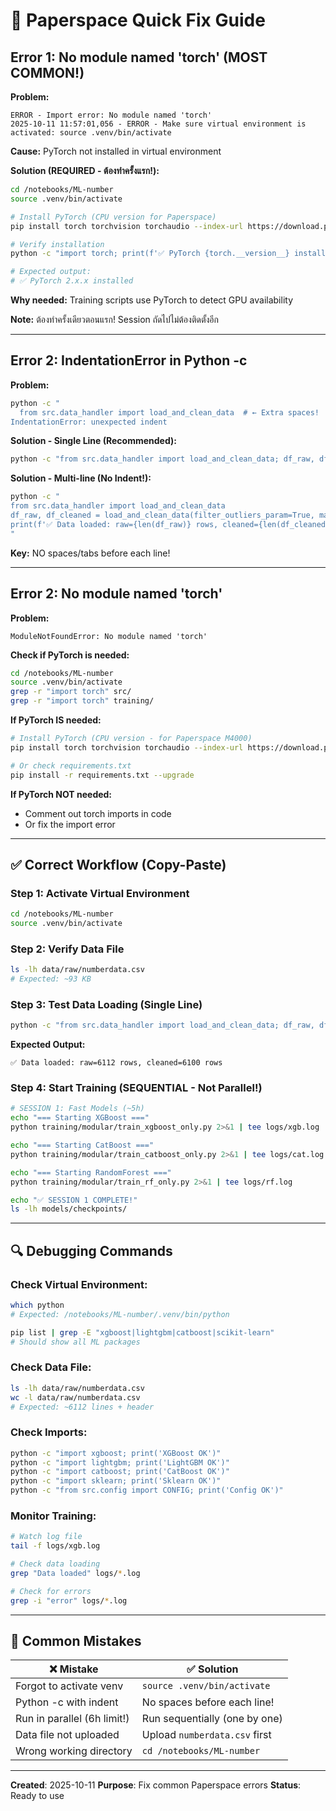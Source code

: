 # 🚨 Paperspace Quick Fix Guide

## Error 1: No module named 'torch' (MOST COMMON!)

**Problem:**
```
ERROR - Import error: No module named 'torch'
2025-10-11 11:57:01,056 - ERROR - Make sure virtual environment is activated: source .venv/bin/activate
```

**Cause:** PyTorch not installed in virtual environment

**Solution (REQUIRED - ต้องทำครั้งแรก!):**
```bash
cd /notebooks/ML-number
source .venv/bin/activate

# Install PyTorch (CPU version for Paperspace)
pip install torch torchvision torchaudio --index-url https://download.pytorch.org/whl/cpu

# Verify installation
python -c "import torch; print(f'✅ PyTorch {torch.__version__} installed')"

# Expected output:
# ✅ PyTorch 2.x.x installed
```

**Why needed:** Training scripts use PyTorch to detect GPU availability

**Note:** ต้องทำครั้งเดียวตอนแรก! Session ถัดไปไม่ต้องติดตั้งอีก

---

## Error 2: IndentationError in Python -c

**Problem:**
```bash
python -c "
  from src.data_handler import load_and_clean_data  # ← Extra spaces!
IndentationError: unexpected indent
```

**Solution - Single Line (Recommended):**
```bash
python -c "from src.data_handler import load_and_clean_data; df_raw, df_cleaned = load_and_clean_data(filter_outliers_param=True, max_price=100000); print(f'✅ Data loaded: raw={len(df_raw)} rows, cleaned={len(df_cleaned)} rows')"
```

**Solution - Multi-line (No Indent!):**
```bash
python -c "
from src.data_handler import load_and_clean_data
df_raw, df_cleaned = load_and_clean_data(filter_outliers_param=True, max_price=100000)
print(f'✅ Data loaded: raw={len(df_raw)} rows, cleaned={len(df_cleaned)} rows')
"
```

**Key:** NO spaces/tabs before each line!

---

## Error 2: No module named 'torch'

**Problem:**
```
ModuleNotFoundError: No module named 'torch'
```

**Check if PyTorch is needed:**
```bash
cd /notebooks/ML-number
source .venv/bin/activate
grep -r "import torch" src/
grep -r "import torch" training/
```

**If PyTorch IS needed:**
```bash
# Install PyTorch (CPU version - for Paperspace M4000)
pip install torch torchvision torchaudio --index-url https://download.pytorch.org/whl/cpu

# Or check requirements.txt
pip install -r requirements.txt --upgrade
```

**If PyTorch NOT needed:**
- Comment out torch imports in code
- Or fix the import error

---

## ✅ Correct Workflow (Copy-Paste)

### **Step 1: Activate Virtual Environment**
```bash
cd /notebooks/ML-number
source .venv/bin/activate
```

### **Step 2: Verify Data File**
```bash
ls -lh data/raw/numberdata.csv
# Expected: ~93 KB
```

### **Step 3: Test Data Loading (Single Line)**
```bash
python -c "from src.data_handler import load_and_clean_data; df_raw, df_cleaned = load_and_clean_data(filter_outliers_param=True, max_price=100000); print(f'✅ Data loaded: raw={len(df_raw)} rows, cleaned={len(df_cleaned)} rows')"
```

**Expected Output:**
```
✅ Data loaded: raw=6112 rows, cleaned=6100 rows
```

### **Step 4: Start Training (SEQUENTIAL - Not Parallel!)**
```bash
# SESSION 1: Fast Models (~5h)
echo "=== Starting XGBoost ==="
python training/modular/train_xgboost_only.py 2>&1 | tee logs/xgb.log

echo "=== Starting CatBoost ==="
python training/modular/train_catboost_only.py 2>&1 | tee logs/cat.log

echo "=== Starting RandomForest ==="
python training/modular/train_rf_only.py 2>&1 | tee logs/rf.log

echo "✅ SESSION 1 COMPLETE!"
ls -lh models/checkpoints/
```

---

## 🔍 Debugging Commands

### **Check Virtual Environment:**
```bash
which python
# Expected: /notebooks/ML-number/.venv/bin/python

pip list | grep -E "xgboost|lightgbm|catboost|scikit-learn"
# Should show all ML packages
```

### **Check Data File:**
```bash
ls -lh data/raw/numberdata.csv
wc -l data/raw/numberdata.csv
# Expected: ~6112 lines + header
```

### **Check Imports:**
```bash
python -c "import xgboost; print('XGBoost OK')"
python -c "import lightgbm; print('LightGBM OK')"
python -c "import catboost; print('CatBoost OK')"
python -c "import sklearn; print('Sklearn OK')"
python -c "from src.config import CONFIG; print('Config OK')"
```

### **Monitor Training:**
```bash
# Watch log file
tail -f logs/xgb.log

# Check data loading
grep "Data loaded" logs/*.log

# Check for errors
grep -i "error" logs/*.log
```

---

## 🎯 Common Mistakes

| ❌ Mistake | ✅ Solution |
|-----------|------------|
| Forgot to activate venv | `source .venv/bin/activate` |
| Python -c with indent | No spaces before each line! |
| Run in parallel (6h limit!) | Run sequentially (one by one) |
| Data file not uploaded | Upload `numberdata.csv` first |
| Wrong working directory | `cd /notebooks/ML-number` |

---

**Created**: 2025-10-11
**Purpose**: Fix common Paperspace errors
**Status**: Ready to use

